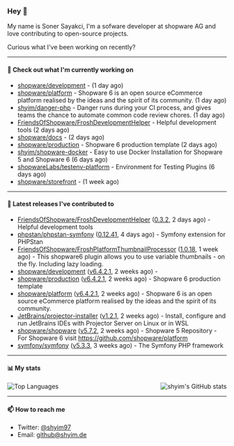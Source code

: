 ### Hey 👋

My name is Soner Sayakci, I'm a sofware developer at shopware AG and love contributing to open-source projects.

Curious what I've been working on recently?

---

#### 👷 Check out what I'm currently working on

- [shopware/development](https://github.com/shopware/development) -  (1 day ago)
- [shopware/platform](https://github.com/shopware/platform) - Shopware 6 is an open source eCommerce platform realised by the ideas and the spirit of its community. (1 day ago)
- [shyim/danger-php](https://github.com/shyim/danger-php) - Danger runs during your CI process, and gives teams the chance to automate common code review chores. (1 day ago)
- [FriendsOfShopware/FroshDevelopmentHelper](https://github.com/FriendsOfShopware/FroshDevelopmentHelper) - Helpful development tools (2 days ago)
- [shopware/docs](https://github.com/shopware/docs) -  (2 days ago)
- [shopware/production](https://github.com/shopware/production) - Shopware 6 production template (2 days ago)
- [shyim/shopware-docker](https://github.com/shyim/shopware-docker) - Easy to use Docker Installation for Shopware 5 and Shopware 6 (6 days ago)
- [shopwareLabs/testenv-platform](https://github.com/shopwareLabs/testenv-platform) - Environment for Testing Plugins (6 days ago)
- [shopware/storefront](https://github.com/shopware/storefront) -  (1 week ago)

---

#### 🔭 Latest releases I've contributed to

- [FriendsOfShopware/FroshDevelopmentHelper](https://github.com/FriendsOfShopware/FroshDevelopmentHelper) ([0.3.2](https://github.com/FriendsOfShopware/FroshDevelopmentHelper/releases/tag/0.3.2), 2 days ago) - Helpful development tools
- [phpstan/phpstan-symfony](https://github.com/phpstan/phpstan-symfony) ([0.12.41](https://github.com/phpstan/phpstan-symfony/releases/tag/0.12.41), 4 days ago) - Symfony extension for PHPStan
- [FriendsOfShopware/FroshPlatformThumbnailProcessor](https://github.com/FriendsOfShopware/FroshPlatformThumbnailProcessor) ([1.0.18](https://github.com/FriendsOfShopware/FroshPlatformThumbnailProcessor/releases/tag/1.0.18), 1 week ago) - This shopware6 plugin allows you to use variable thumbnails - on the fly. Including lazy loading.
- [shopware/development](https://github.com/shopware/development) ([v6.4.2.1](https://github.com/shopware/development/releases/tag/v6.4.2.1), 2 weeks ago) - 
- [shopware/production](https://github.com/shopware/production) ([v6.4.2.1](https://github.com/shopware/production/releases/tag/v6.4.2.1), 2 weeks ago) - Shopware 6 production template
- [shopware/platform](https://github.com/shopware/platform) ([v6.4.2.1](https://github.com/shopware/platform/releases/tag/v6.4.2.1), 2 weeks ago) - Shopware 6 is an open source eCommerce platform realised by the ideas and the spirit of its community.
- [JetBrains/projector-installer](https://github.com/JetBrains/projector-installer) ([v1.2.1](https://github.com/JetBrains/projector-installer/releases/tag/v1.2.1), 2 weeks ago) - Install, configure and run JetBrains IDEs with Projector Server on Linux or in WSL
- [shopware/shopware](https://github.com/shopware/shopware) ([v5.7.2](https://github.com/shopware/shopware/releases/tag/v5.7.2), 2 weeks ago) - Shopware 5 Repository - For Shopware 6 visit https://github.com/shopware/platform
- [symfony/symfony](https://github.com/symfony/symfony) ([v5.3.3](https://github.com/symfony/symfony/releases/tag/v5.3.3), 3 weeks ago) - The Symfony PHP framework

---

#### 📊 My stats

<img align="right" alt="shyim's GitHub stats" src="https://github-readme-stats.vercel.app/api?username=shyim&count_private=1&show_icons=true&" />

![Top Languages](https://github-readme-stats.vercel.app/api/top-langs/?username=shyim)

---

#### 📫 How to reach me

- Twitter: [@shyim97](https://twitter.com/shyim97)
- Email: [github@shyim.de](mailto://github@shyim.de)
